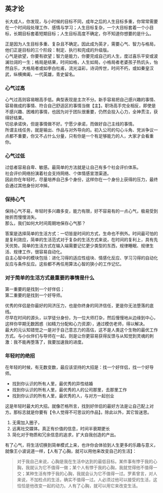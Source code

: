 ## 英才论

长大成人，你发现，与小时候的目标不同，成年之后的人生目标多重，你常常需要在一个时间段处理工作、感情与学习；人生目标复杂，一个大目标套着一个小目标，长期目标套着短期目标；人生目标高度不确定，你不知道你想要的是什么。  

正是因为人生目标多重、复杂且不确定。因此成为英才，需要心气、智力与格局，他们正是目标的三个阶段：制定、执行和完成的升级版。  
心气是欲望，你要有欲望；智力是能力，你要完成自己的人生，度过喜乐平安或波澜壮阔的一生；格局是结果，时间如格，人生如局，小格局者老婆孩子热炕头，怡然自乐，大格局者或如李白杜甫，流光溢彩，诗词传世，时间不朽，或如秦皇汉武，纵横捭阖，一代英雄，青史留名。

### 心气过高

心气过高则容易眼高手低。典型表现是主次不分。新手容易把自己感兴趣的事情、容易做成的事情、符合自己舒适区的事情当做【主】。职场高手完全相反，即使是不感兴趣、困难的事情，也因为对于团队很重要，仍然会投入心力，全神贯注，获得好结果。  
切忌承诺快，但是事情做不好。宁愿少承诺，而做好自己主线的事情。  
所谓主线任务，就是输出、作品与对外导向的。初入公司的勾心斗角、党派争议一点都不重要，你又不占什么分量，只有你是一个有足够能力的人，大家才会看重你。  

### 心气过低

过低者容易自卑、敏感。最简单的方法就是让自己有多个社会评价体系。  
社会评价网络扮演着社会支持网络、个体情感宣泄渠道。  
因此你在年轻时，尽量培养自己多个身份，这样你在一个身份上获得的压力，最终会通过其他身份对冲掉。  

### 保持心气

保持心气不易，年轻时多兴趣多变，能力有限，好不容易有的一点心气，极易受到挫折而慢慢消失。  
那么，我们如何大时间周期地保存心气那？

答案是选择简单的生活方式：一切皆是时间的方式，生命也不例外。时间最可怕的是复利效应，简单的生活范式对于复杂的生活方式来说，在时间的复利上，具有先天优势。简单的生活方式在输入端需要记忆更少类型的东西，规律睡眠、规律生活、规律工作，很容易自动化。  
自主心智中的模块包括：进化习得的适应性组块、情感化反应、学习习得的自动化反应与条件反应。这些都不再任用算法心智的狭小的工作记忆。  

### 对于简单的生活方式最重要的事情是什么

第一重要的是找到一个好伴侣；  
第二重要的是找到一个好导师。  

优秀的伴侣是你最好的同济压力，也是你终身的同济信任，更是你无法堕落的底线。  
尽早在时间的源头，以学徒分身份，为一位大师打杂，然后慢慢地从边缘到中心，这样你早期无数困惑（如精力分配和心力资源），通过模仿老师，得以解决。  
最大的元认知错觉之一是对于自己意志力的高估，这不是人类这个生物的最优工作方式。与小伙伴们与导师在一起，则是让你更容易获得反馈与从知觉到灵魂的刺激：我不能再堕落了，我要加速我的进度。  

### 年轻时的绝招

在年轻的时候，有无数变数，最应该坚持的大招是：找一个好伴侣，找一个好导师。
- 找到你认识的所有人里，最优秀的异性结婚
- 找到你认识的所有人里，最优秀的人的公司那里，去那里工作
- 找到你认识的所有人里，最优秀的人，与对方一起创业

这是年轻时最大的大招。就像芒格所言，找到好伴侣的最好方法是让自己配上对方。那标志就是你要有【令人觉得不可思议的作品】。除此以外，其它皆迷思。  

1. 无需加入圈子，
2. 远离社交媒体。真正有价值的信息，时间半衰期更长
3. 简化对于物质和冗余信息的追求，扩大自我创造的产出。

有了心气，将生活切换到简单模式上来，也许你会体验到人生更多的乐趣与意义，就像王小波说道一样，【人有了心胸，就可以用他来改变自己的生活】：
> 对于我自己来说，心胸是我在生活中达到的最低目标。某件事有悖于我的心胸，我就认为它不值得一做；某个人有悖于我的心胸，我就觉得他不值得一交；某种生活有悖于我的心胸，我就会认为它不值得一过。罗素曾言，对人来说，不加检点的生活，确实不值得一过。人必须过他可以接受的生活，这恰恰是他改变一起的动力。人有了心胸，就可以用它来改变生活。  
